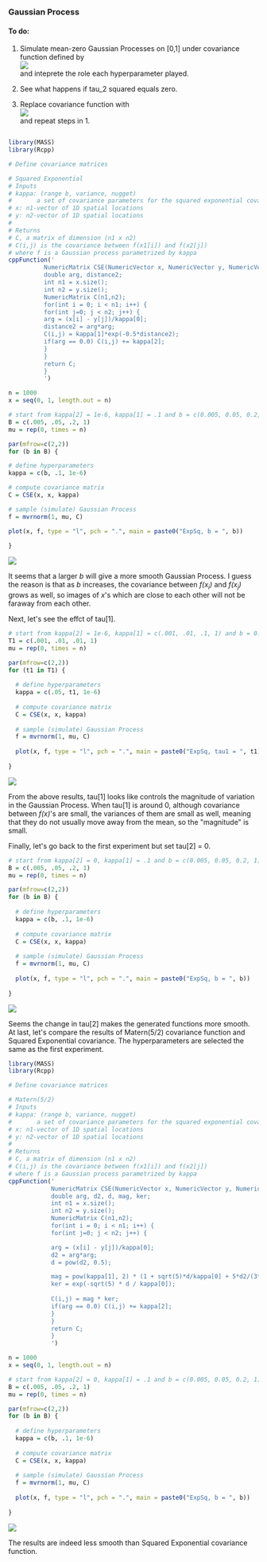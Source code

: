### Gaussian Process
#### To do:

  1. Simulate mean-zero Gaussian Processes on [0,1] under covariance function defined by  
  ![](Gaussian-Process_files/figure-markdown_github/cse.PNG)  
  and inteprete the role each hyperparameter played.  
  
  2. See what happens if tau_2 squared equals zero.  
  
  3. Replace covariance function with  
  ![](Gaussian-Process_files/figure-markdown_github/cm52.PNG)  
  and repeat steps in 1.
  
  ```r
  
  library(MASS)
library(Rcpp)

# Define covariance matrices

# Squared Exponential
# Inputs
# kappa: (range b, variance, nugget)
#		a set of covariance parameters for the squared exponential covariance function
# x: n1-vector of 1D spatial locations
# y: n2-vector of 1D spatial locations
#
# Returns
# C, a matrix of dimension (n1 x n2)
# C(i,j) is the covariance between f(x1[i]) and f(x2[j])
# where f is a Gaussian process parametrized by kappa
cppFunction('
            NumericMatrix CSE(NumericVector x, NumericVector y, NumericVector kappa) {
            double arg, distance2;
            int n1 = x.size();
            int n2 = y.size();
            NumericMatrix C(n1,n2);
            for(int i = 0; i < n1; i++) {
            for(int j=0; j < n2; j++) {
            arg = (x[i] - y[j])/kappa[0];
            distance2 = arg*arg;
            C(i,j) = kappa[1]*exp(-0.5*distance2);
            if(arg == 0.0) C(i,j) += kappa[2];
            }
            }
            return C;
            }
            ')

n = 1000
x = seq(0, 1, length.out = n)

# start from kappa[2] = 1e-6, kappa[1] = .1 and b = c(0.005, 0.05, 0.2, 1)
B = c(.005, .05, .2, 1)
mu = rep(0, times = n)

par(mfrow=c(2,2))
for (b in B) {
  
  # define hyperparameters
  kappa = c(b, .1, 1e-6)
  
  # compute covariance matrix
  C = CSE(x, x, kappa)
  
  # sample (simulate) Gaussian Process
  f = mvrnorm(1, mu, C)
  
  plot(x, f, type = "l", pch = ".", main = paste0("ExpSq, b = ", b))
    
}
  
```

![](Gaussian-Process_files/figure-markdown_github/expsq_b.png)
 
It seems that a larger *b* will give a more smooth Gaussian Process. I guess the reason is that as *b* increases, the covariance between *f(x<sub>i</sub>)* and *f(x<sub>j</sub>)* grows as well, so images of *x*'s which are close to each other will not be faraway from each other. 

Next, let's see the effct of tau[1].  

```r
# start from kappa[2] = 1e-6, kappa[1] = c(.001, .01, .1, 1) and b = 0.05
T1 = c(.001, .01, .01, 1)
mu = rep(0, times = n)

par(mfrow=c(2,2))
for (t1 in T1) {
  
  # define hyperparameters
  kappa = c(.05, t1, 1e-6)
  
  # compute covariance matrix
  C = CSE(x, x, kappa)
  
  # sample (simulate) Gaussian Process
  f = mvrnorm(1, mu, C)
  
  plot(x, f, type = "l", pch = ".", main = paste0("ExpSq, tau1 = ", t1))
  
}

```
![](Gaussian-Process_files/figure-markdown_github/expsq_t1.png)

From the above results, tau[1] looks like controls the magnitude of variation in the Gaussian Process. When tau[1] is around 0, although covariance between *f(x)*'s are small, the variances of them are small as well, meaning that they do not usually move away from the mean, so the "magnitude" is small.

Finally, let's go back to the first experiment but set tau[2] = 0.

```r
# start from kappa[2] = 0, kappa[1] = .1 and b = c(0.005, 0.05, 0.2, 1)
B = c(.005, .05, .2, 1)
mu = rep(0, times = n)

par(mfrow=c(2,2))
for (b in B) {
  
  # define hyperparameters
  kappa = c(b, .1, 1e-6)
  
  # compute covariance matrix
  C = CSE(x, x, kappa)
  
  # sample (simulate) Gaussian Process
  f = mvrnorm(1, mu, C)
  
  plot(x, f, type = "l", pch = ".", main = paste0("ExpSq, b = ", b))
    
}

```
![](Gaussian-Process_files/figure-markdown_github/expsq_t20.png)

Seems the change in tau[2] makes the generated functions more smooth.  At last, let's compare the results of Matern(5/2) covariance function and Squared Exponential covariance. The hyperparameters are selected the same as the first experiment.

```r
library(MASS)
library(Rcpp)

# Define covariance matrices

# Matern(5/2)
# Inputs
# kappa: (range b, variance, nugget)
#		a set of covariance parameters for the squared exponential covariance function
# x: n1-vector of 1D spatial locations
# y: n2-vector of 1D spatial locations
#
# Returns
# C, a matrix of dimension (n1 x n2)
# C(i,j) is the covariance between f(x1[i]) and f(x2[j])
# where f is a Gaussian process parametrized by kappa
cppFunction('
            NumericMatrix CSE(NumericVector x, NumericVector y, NumericVector kappa) {
            double arg, d2, d, mag, ker;
            int n1 = x.size();
            int n2 = y.size();
            NumericMatrix C(n1,n2);
            for(int i = 0; i < n1; i++) {
            for(int j=0; j < n2; j++) {

            arg = (x[i] - y[j])/kappa[0];
            d2 = arg*arg; 
            d = pow(d2, 0.5);

            mag = pow(kappa[1], 2) * (1 + sqrt(5)*d/kappa[0] + 5*d2/(3*pow(kappa[0], 2)));
            ker = exp(-sqrt(5) * d / kappa[0]);
            
            C(i,j) = mag * ker;
            if(arg == 0.0) C(i,j) += kappa[2];
            }
            }
            return C;
            }
            ')

n = 1000
x = seq(0, 1, length.out = n)

# start from kappa[2] = 0, kappa[1] = .1 and b = c(0.005, 0.05, 0.2, 1)
B = c(.005, .05, .2, 1)
mu = rep(0, times = n)

par(mfrow=c(2,2))
for (b in B) {
  
  # define hyperparameters
  kappa = c(b, .1, 1e-6)
  
  # compute covariance matrix
  C = CSE(x, x, kappa)
  
  # sample (simulate) Gaussian Process
  f = mvrnorm(1, mu, C)
  
  plot(x, f, type = "l", pch = ".", main = paste0("ExpSq, b = ", b))
  
}
```
![](Gaussian-Process_files/figure-markdown_github/matern52_b.png)

The results are indeed less smooth than Squared Exponential covariance function.


